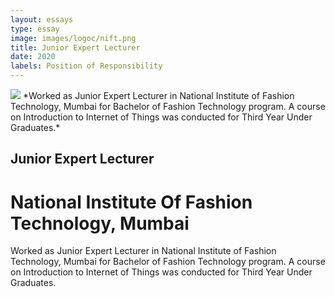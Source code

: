```yaml
---
layout: essays  
type: essay
image: images/logoc/nift.png
title: Junior Expert Lecturer 
date: 2020
labels: Position of Responsibility
---
```


<img class="ui image" src="{{ site.baseurl }}/images/logoc/nift.png ">
*Worked as Junior Expert Lecturer in National Institute of Fashion Technology, Mumbai for Bachelor of Fashion Technology program. A course on Introduction to Internet of Things was conducted for Third Year Under Graduates.*

## Junior Expert Lecturer 
# National Institute Of Fashion Technology, Mumbai
Worked as Junior Expert Lecturer in National Institute of Fashion Technology, Mumbai for Bachelor of Fashion Technology program. A course on Introduction to Internet of Things was conducted for Third Year Under Graduates.

